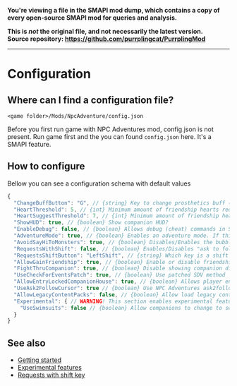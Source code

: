 **You're viewing a file in the SMAPI mod dump, which contains a copy of every open-source SMAPI mod
for queries and analysis.**

**This is _not_ the original file, and not necessarily the latest version.**  
**Source repository: https://github.com/purrplingcat/PurrplingMod**

----

# Configuration

## Where can I find a configuration file?

`<game folder>/Mods/NpcAdventure/config.json`

Before you first run game with NPC Adventures mod, config.json is not present. Run game first and the you can found `config.json` here. It's a SMAPI feature.

## How to configure

Bellow you can see a configuration schema with default values

```js
{
  "ChangeBuffButton": "G", // {string} Key to change prosthetics buff (like Maru's)
  "HeartThreshold": 5, // {int} Minimum amount of friendship hearts required to successfully recruit a companion (by player)
  "HeartSuggestThreshold": 7, // {int} Minimum amount of friendship hearts required to be offered a recruitment (by an NPC)
  "ShowHUD": true, // {boolean} Show companion HUD?
  "EnableDebug": false, // {boolean} Allows debug (cheat) commands in SMAPI console. Of course, only for development purposes :)
  "AdventureMode": true, // {boolean} Enables an adventure mode. If this is false then mod has the same usage as version 0.9 and older.
  "AvoidSayHiToMonsters": true, // {boolean} Disables/Enables the bubble speech above companions saying "Hi" to the monsters while fighting
  "RequestsWithShift": false, // {boolean} Enables/Disables "ask to follow" dialogs with shift key. If it's enabled, player must hold a shift key before right-click for ask to follow or show companions's choices dialog. Shift key can be user-defined. (disabled by default)
  "RequestsShiftButton": "LeftShift", // {string} Which key is a shift key for hold to recruit
  "AllowGainFriendship": true, // {boolean} Enable or disable friendship points gain every whole hour while adventuring with companion.
  "FightThruCompanion": true, // {boolean} Disable showing companion dialogue while fighting (on left-click). If the player wants to show it, they must do a right-click on a companion.
  "UseCheckForEventsPatch": true, // {boolean} Use patched SDV method `GameLocation.checkForEvents()` for check NPC Adventures events instead of SMAPI's player warped event
  "AllowEntryLockedCompanionHouse": true, // {boolean} Allows player enter companion's house any time if player has recruited this companion.
  "UseAsk2FollowCursor": true // {boolean} Use NPC Adventures ask2follow cursor. If this option is disabled, then will be used propirental dialogue cursor.
  "AllowLegacyContentPacks": false, // {boolean} Allow load legacy content packs (format 1.2 and older)
  "Experimental": { // WARNING! This section enables experimental features which can affect gameplay and cause errors or unstability.
    "UseSwimsuits": false // {boolean} Allow companions to change to swimsuit in bathroom (disabled by default). Not all companions has own swimsuit!
  }
}
```

## See also

- [Getting started](getting-started.md)
- [Experimental features](experimental.md)
- [Requests with shift key](requests.with-shift.md)

